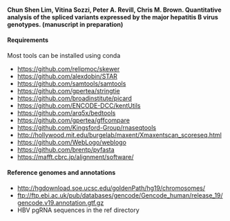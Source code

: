 #### Chun Shen Lim, Vitina Sozzi, Peter A. Revill, Chris M. Brown. Quantitative analysis of the spliced variants expressed by the major hepatitis B virus genotypes. (manuscript in preparation)

#### Requirements
Most tools can be installed using conda
- https://github.com/relipmoc/skewer
- https://github.com/alexdobin/STAR
- https://github.com/samtools/samtools
- https://github.com/gpertea/stringtie
- https://github.com/broadinstitute/picard
- https://github.com/ENCODE-DCC/kentUtils
- https://github.com/arq5x/bedtools
- https://github.com/gpertea/gffcompare
- https://github.com/Kingsford-Group/rnaseqtools
- http://hollywood.mit.edu/burgelab/maxent/Xmaxentscan_scoreseq.html
- https://github.com/WebLogo/weblogo
- https://github.com/brentp/pyfasta
- https://mafft.cbrc.jp/alignment/software/

#### Reference genomes and annotations
- http://hgdownload.soe.ucsc.edu/goldenPath/hg19/chromosomes/
- ftp://ftp.ebi.ac.uk/pub/databases/gencode/Gencode_human/release_19/gencode.v19.annotation.gtf.gz
- HBV pgRNA sequences in the ref directory
